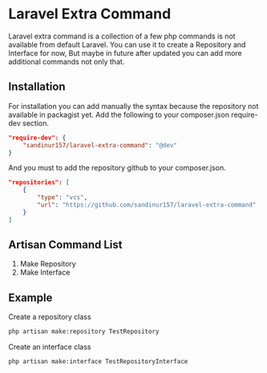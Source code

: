 # Laravel Extra Command
Laravel extra command is a collection of a few php commands is not available from default Laravel. You can use it to create a Repository and Interface for now, But maybe in future after updated you can add more additional commands not only that.

## Installation
For installation you can add manually the syntax because the repository not available in packagist yet. Add the following to your composer.json require-dev section.

```json
"require-dev": {
    "sandinur157/laravel-extra-command": "@dev"
}
```

And you must to add the repository github to your composer.json.
```json
"repositories": [
    {
        "type": "vcs",
        "url": "https://github.com/sandinur157/laravel-extra-command"
    }
]
```

## Artisan Command List
1. Make Repository
2. Make Interface

## Example
Create a repository class
```bash
php artisan make:repository TestRepository
```

Create an interface class
```bash
php artisan make:interface TestRepositoryInterface
```